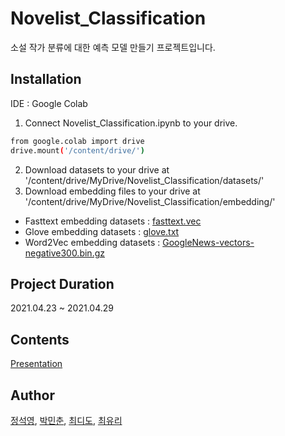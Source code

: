 # Novelist_Classification
소설 작가 분류에 대한 예측 모델 만들기 프로젝트입니다.

## Installation
IDE : Google Colab<br>
1. Connect Novelist_Classification.ipynb to your drive.
```sh
from google.colab import drive
drive.mount('/content/drive/')
```

2. Download datasets to your drive at '/content/drive/MyDrive/Novelist_Classification/datasets/'<br>
3. Download embedding files to your drive at '/content/drive/MyDrive/Novelist_Classification/embedding/'<br>
- Fasttext embedding datasets : [fasttext.vec](https://drive.google.com/file/d/1yHGtccC2FV3_d6C6_Q4cozYSOgA7bG-e/view)
- Glove embedding datasets : [glove.txt](https://drive.google.com/file/d/1yHGtccC2FV3_d6C6_Q4cozYSOgA7bG-e/view)
- Word2Vec embedding datasets : [GoogleNews-vectors-negative300.bin.gz](https://drive.google.com/file/d/1yHGtccC2FV3_d6C6_Q4cozYSOgA7bG-e/view)

## Project Duration
2021.04.23 ~ 2021.04.29

## Contents
[Presentation](https://github.com/TitusChoi/Novelist_Classification/blob/master/Novelist_Classification.pdf)

## Author
[정석영](https://github.com/jsy242), [박민춘](https://github.com/sprical408), [최디도](https://github.com/TitusChoi), [최유리](https://github.com/yuls12)
